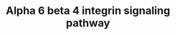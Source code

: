 ---
annotations:
- id: PW:0000286
  parent: signaling pathway
  type: Pathway Ontology
  value: integrin mediated signaling pathway
authors:
- A.Pandey
- MaintBot
- Christine Chichester
- Eweitz
description: ''
last-edited: 2021-05-16
organisms:
- Rattus norvegicus
redirect_from:
- /index.php/Pathway:WP485
- /instance/WP485
revision: null
schema-jsonld:
- '@context': https://schema.org/
  '@id': https://wikipathways.github.io/pathways/WP485.html
  '@type': Dataset
  creator:
    '@type': Organization
    name: WikiPathways
  description: ''
  keywords:
  - Abl1
  - Akt1
  - Ar
  - Bad
  - Casp3
  - Cd151
  - Cdkn1a
  - Clca3
  - Clca5
  - Col17a1
  - DST
  - Dsp
  - ERBIN
  - Egfr
  - Eif4e
  - Eif4ebp1
  - Eif6
  - Erbb2
  - Fyn
  - Grb2
  - Irs1
  - Irs2
  - Itga6
  - Itgb4
  - LAMR1
  - Lama1
  - Lama2
  - Lama3
  - Lama5
  - Lamb1
  - Lamb2
  - Lamb3
  - Lamc1
  - Lamc2
  - Met
  - Mmp7
  - Mst1r
  - Mtor
  - Ntn1
  - PIK3CA
  - Pak1
  - Pik3cb
  - Pik3cd
  - Pik3cg
  - Pik3r1
  - Pik3r2
  - Pik3r3
  - Plec1
  - Prkca
  - Prkcd
  - Ptk2
  - Rac1
  - Rhoa
  - Rtkn
  - Sfn
  - Shc1
  - Smad2
  - Smad3
  - Src
  - Tp73
  - Vim
  - YWHAQ
  - Yes1
  - Ywhab
  - Ywhae
  - Ywhah
  - Ywhaz
  license: CC0
  name: Alpha 6 beta 4 integrin signaling pathway
seo: CreativeWork
title: Alpha 6 beta 4 integrin signaling pathway
wpid: WP485
---